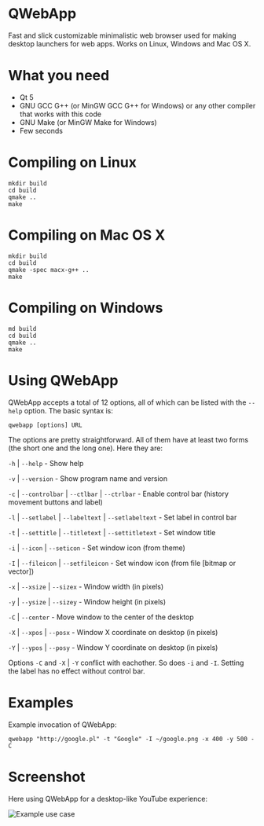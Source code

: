 QWebApp
=======

Fast and slick customizable minimalistic web browser used for making desktop launchers for web apps. Works on Linux, Windows and Mac OS X.


What you need
=============
* Qt 5
* GNU GCC G++ (or MinGW GCC G++ for Windows) or any other compiler that works with this code
* GNU Make (or MinGW Make for Windows)
* Few seconds

Compiling on Linux
==================

    mkdir build
    cd build
    qmake ..
    make

Compiling on Mac OS X
=====================

    mkdir build
    cd build
    qmake -spec macx-g++ ..
    make

Compiling on Windows
====================

    md build
    cd build
    qmake ..
    make

Using QWebApp
=============
QWebApp accepts a total of 12 options, all of which can be listed with the `--help` option. The basic syntax 
is:

    qwebapp [options] URL

The options are pretty straightforward. All of them have at least two forms (the short one and the long 
one). Here they are:

`-h` | `--help` - Show help

`-v` | `--version` - Show program name and version

`-c` | `--controlbar` | `--ctlbar` | `--ctrlbar` - Enable control bar (history movement buttons and label)

`-l` | `--setlabel` | `--labeltext` | `--setlabeltext` <string> - Set label in control bar

`-t` | `--settitle` | `--titletext` | `--settitletext` <string> - Set window title

`-i` | `--icon` | `--seticon` <string> - Set window icon (from theme)

`-I` | `--fileicon` | `--setfileicon` <path> - Set window icon (from file [bitmap or vector])

`-x` | `--xsize` | `--sizex` <int> - Window width (in pixels)

`-y` | `--ysize` | `--sizey` <int> - Window height (in pixels)

`-C` | `--center` - Move window to the center of the desktop

`-X` | `--xpos` | `--posx` <int> - Window X coordinate on desktop (in pixels)

`-Y` | `--ypos` | `--posy` <int> - Window Y coordinate on desktop (in pixels)

Options `-C` and `-X` | `-Y` conflict with eachother. So does `-i` and `-I`. Setting the label has no effect 
without control bar.


Examples
========
Example invocation of QWebApp:

    qwebapp "http://google.pl" -t "Google" -I ~/google.png -x 400 -y 500 -C

Screenshot
==========
Here using QWebApp for a desktop-like YouTube experience:

![Example use case](https://cdn.mediacru.sh/MFbxRYy_uN7V.png)
